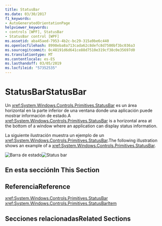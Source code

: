 ```yaml
---
title: StatusBar
ms.date: 03/30/2017
f1_keywords:
- AutoGeneratedOrientationPage
helpviewer_keywords:
- controls [WPF], StatusBar
- StatusBar control [WPF]
ms.assetid: aba45aed-7953-4b2c-bc29-315a9be6c440
ms.openlocfilehash: 8998eba8a713cada62c8defc8d7500bf3bc036a3
ms.sourcegitcommit: 0c48191d6d641ce88d7510e319cf38c0e35697d0
ms.translationtype: MT
ms.contentlocale: es-ES
ms.lasthandoff: 03/05/2019
ms.locfileid: "57352535"
---
```

# <a name="statusbar"></a><span data-ttu-id="11edc-102">StatusBar</span><span class="sxs-lookup"><span data-stu-id="11edc-102">StatusBar</span></span>
<span data-ttu-id="11edc-103">Un <xref:System.Windows.Controls.Primitives.StatusBar> es un área horizontal en la parte inferior de una ventana donde una aplicación puede mostrar información de estado.</span><span class="sxs-lookup"><span data-stu-id="11edc-103">A <xref:System.Windows.Controls.Primitives.StatusBar> is a horizontal area at the bottom of a window where an application can display status information.</span></span>  
  
 <span data-ttu-id="11edc-104">La siguiente ilustración muestra un ejemplo de un <xref:System.Windows.Controls.Primitives.StatusBar>.</span><span class="sxs-lookup"><span data-stu-id="11edc-104">The following illustration shows an example of a <xref:System.Windows.Controls.Primitives.StatusBar>.</span></span>  
  
 <span data-ttu-id="11edc-105">![Barra de estado](./media/ss-ctl-statusbar.GIF "SS_CTL_statusbar")</span><span class="sxs-lookup"><span data-stu-id="11edc-105">![Status bar](./media/ss-ctl-statusbar.GIF "SS_CTL_statusbar")</span></span>  
  
## <a name="in-this-section"></a><span data-ttu-id="11edc-106">En esta sección</span><span class="sxs-lookup"><span data-stu-id="11edc-106">In This Section</span></span>  
  
## <a name="reference"></a><span data-ttu-id="11edc-107">Referencia</span><span class="sxs-lookup"><span data-stu-id="11edc-107">Reference</span></span>  
 <xref:System.Windows.Controls.Primitives.StatusBar>  
  <xref:System.Windows.Controls.Primitives.StatusBarItem>  
  
## <a name="related-sections"></a><span data-ttu-id="11edc-108">Secciones relacionadas</span><span class="sxs-lookup"><span data-stu-id="11edc-108">Related Sections</span></span>
